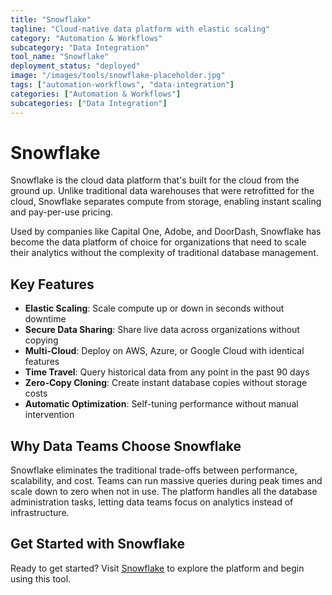 ```yaml
---
title: "Snowflake"
tagline: "Cloud-native data platform with elastic scaling"
category: "Automation & Workflows"
subcategory: "Data Integration"
tool_name: "Snowflake"
deployment_status: "deployed"
image: "/images/tools/snowflake-placeholder.jpg"
tags: ["automation-workflows", "data-integration"]
categories: ["Automation & Workflows"]
subcategories: ["Data Integration"]
---
```


# Snowflake

Snowflake is the cloud data platform that's built for the cloud from the ground up. Unlike traditional data warehouses that were retrofitted for the cloud, Snowflake separates compute from storage, enabling instant scaling and pay-per-use pricing.

Used by companies like Capital One, Adobe, and DoorDash, Snowflake has become the data platform of choice for organizations that need to scale their analytics without the complexity of traditional database management.

## Key Features
- **Elastic Scaling**: Scale compute up or down in seconds without downtime
- **Secure Data Sharing**: Share live data across organizations without copying
- **Multi-Cloud**: Deploy on AWS, Azure, or Google Cloud with identical features
- **Time Travel**: Query historical data from any point in the past 90 days
- **Zero-Copy Cloning**: Create instant database copies without storage costs
- **Automatic Optimization**: Self-tuning performance without manual intervention

## Why Data Teams Choose Snowflake
Snowflake eliminates the traditional trade-offs between performance, scalability, and cost. Teams can run massive queries during peak times and scale down to zero when not in use. The platform handles all the database administration tasks, letting data teams focus on analytics instead of infrastructure.

## Get Started with Snowflake

Ready to get started? Visit [Snowflake](https://www.snowflake.com) to explore the platform and begin using this tool.